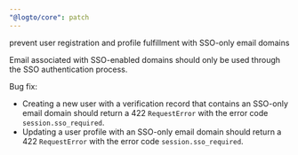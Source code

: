 ```yaml
---
"@logto/core": patch
---
```


prevent user registration and profile fulfillment with SSO-only email domains

Email associated with SSO-enabled domains should only be used through the SSO authentication process.

Bug fix:

- Creating a new user with a verification record that contains an SSO-only email domain should return a 422 `RequestError` with the error code `session.sso_required`.
- Updating a user profile with an SSO-only email domain should return a 422 `RequestError` with the error code `session.sso_required`.
